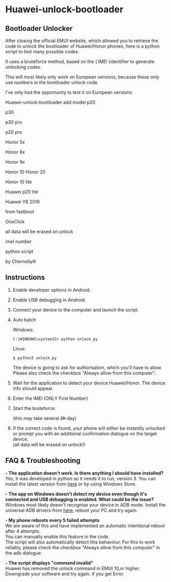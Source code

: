 # Huawei-unlock-bootloader

## Bootloader Unlocker

After closing the official EMUI website,
which allowed you to retrieve the code to unlock the bootloader of Huawei/Honor phones, 
here is a python script to test many possible codes.

It uses a bruteforce method, based on the ( IMEI )identifier to generate unlocking codes.

This will most likely only work on European versions, 
because these only use numbers in the bootloader unlock code.

I've only had the opportunity to test it on European versions:

Huawei-unlock-bootloader add model
p20

p30

p30 pro

p20 pro

Honor 5x

Honor 8x

Honor 9x

Honor 10 Honor 20

Honor 10 lite

Huawei p20 lite

Huawei Y6 2019

from fastboot

OneClick

all data will be erased on unlock

imel number

python script

by Chernobylll


## Instructions

1. Enable developer options in Android.
1. Enable USB debugging in Android.
1. Connect your device to the computer and launch the script.
1. Auto batch

    Windows:
    ```batch
    C:\WINDOWS\system32> python unlock.py
    ```
    Linux:
    ```shell
    $ python3 unlock.py
    ```
    The device is going to ask for authorisation, which you'll have to allow.  
    Please also check the checkbox "Always allow from this computer".
	
1. Wait for the application to detect your device Huawei/Honor. The device info should appear.
1. Enter the IMEI (ONLY First Number)
1. Start the bruteforce.  

    (this may take several ~~2h~~ day) 
	
1. If the correct code is found, your phone will either be instantly unlocked or prompt you with an additional confirmation dialogue on the target device.  
    (all data will be erased on unlock!)


## FAQ & Troubleshooting

**- The application doesn't work. Is there anything I should have installed?**  
Yes, it was developed in python so it needs it to run, version 3. You can install the latest version from [here](https://www.python.org/downloads/) or by using Windows Store.

**- The app on Windows doesn't detect my device even though it's connected and USB debugging is enabled. What could be the issue?**  
Windows most likely doesn't recognise your device in ADB mode. Install the universal ADB drivers from [here](http://dl.adbdriver.com/upload/adbdriver.zip), reboot your PC and try again.

**- My phone reboots every 5 failed attempts**  
We are aware of this and have implemented an automatic intentional reboot after 4 attempts.  
You can manually enable this feature in the code.  
The script will also automatically detect this behaviour. For this to work reliably, please check the checkbox "Always allow from this computer" in the adb dialogue.

**- The script displays "command invalid"**  
Huawei has removed the unlock command in EMUI 10,or higher.  
Downgrade your software and try again. if you get Error.
